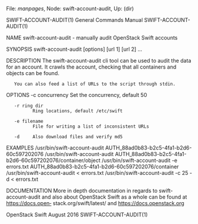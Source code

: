 File: *manpages*,  Node: swift-account-audit,  Up: (dir)

SWIFT-ACCOUNT-AUDIT(1)      General Commands Manual     SWIFT-ACCOUNT-AUDIT(1)



NAME
       swift-account-audit - manually audit OpenStack Swift accounts


SYNOPSIS
       swift-account-audit [options] [url 1] [url 2] ...


DESCRIPTION
       The  swift-account-audit  cli tool can be used to audit the data for an
       account.  It crawls the  account,  checking  that  all  containers  and
       objects can be found.

       You can also feed a list of URLs to the script through stdin.


OPTIONS
       -c concurrency
              Set the concurrency, default 50

       -r ring dir
              Ring locations, default /etc/swift

       -e filename
              File for writing a list of inconsistent URLs

       -d     Also download files and verify md5


EXAMPLES
       /usr/bin/swift-account-audit AUTH_88ad0b83-b2c5-4fa1-b2d6-60c597202076
       /usr/bin/swift-account-audit AUTH_88ad0b83-b2c5-4fa1-b2d6-60c597202076/container/object
       /usr/bin/swift-account-audit -e errors.txt AUTH_88ad0b83-b2c5-4fa1-b2d6-60c597202076/container
       /usr/bin/swift-account-audit < errors.txt
       /usr/bin/swift-account-audit -c 25 -d < errors.txt


DOCUMENTATION
       More  in depth documentation in regards to swift-account-audit and also
       about OpenStack Swift as a whole can  be  found  at  https://docs.open‐
       stack.org/swift/latest/ and https://docs.openstack.org



OpenStack Swift                   August 2016           SWIFT-ACCOUNT-AUDIT(1)
